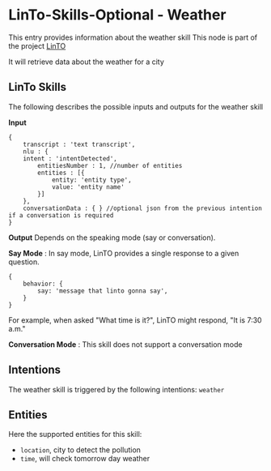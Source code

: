 # LinTo-Skills-Optional - Weather
This entry provides information about the weather skill
This node is part of the project [LinTO](https://linto.ai/)

It will retrieve data about the weather for a city

## LinTo Skills
The following describes the possible inputs and outputs for the weather skill

**Input**
```
{
    transcript : 'text transcript',
    nlu : {
    intent : 'intentDetected',
        entitiesNumber : 1, //number of entities
        entities : [{
            entity: 'entity type',
            value: 'entity name'
        }]
    },
    conversationData : { } //optional json from the previous intention if a conversation is required
}
```

**Output**
Depends on the speaking mode (say or conversation).

__Say Mode__ : In say mode, LinTO provides a single response to a given question.
```
{
    behavior: {
        say: 'message that linto gonna say',
    }
}
```
For example, when asked "What time is it?", LinTO might respond, "It is 7:30 a.m."

__Conversation Mode__ : This skill does not support a conversation mode

## Intentions
The weather skill is triggered by the following intentions: `weather`


## Entities
Here the supported entities for this skill:
  * `location`, city to detect the pollution
  * `time`, will check tomorrow day weather
